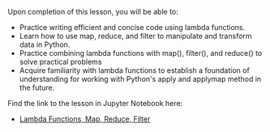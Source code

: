 <!-- # Lesson: Lambda Functions, Map, Reduce and Filter-->

Upon completion of this lesson, you will be able to:
  
- Practice writing efficient and concise code using lambda functions.
- Learn how to use map, reduce, and filter to manipulate and transform data in Python.
- Practice combining lambda functions with map(), filter(), and reduce() to solve practical problems
- Acquire familiarity with lambda functions to establish a foundation of understanding for working with Python's apply and applymap method in the future.


Find the link to the lesson in Jupyter Notebook here:

- [Lambda Functions, Map, Reduce, Filter](https://github.com/data-bootcamp-v4/lessons/blob/main/1_intro_to_python/1.5_lambda_functions.ipynb)